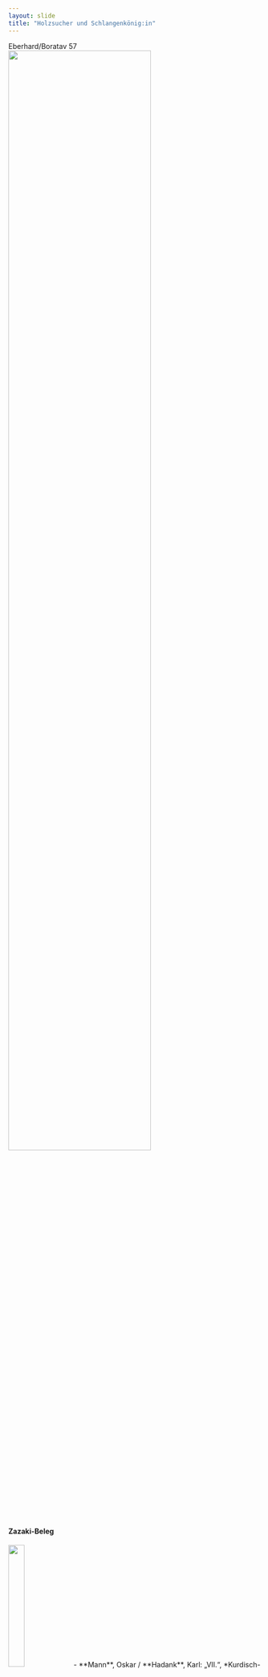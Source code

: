```yaml
---
layout: slide
title: "Holzsucher und Schlangenkönig:in"
---
```

<section markdown="1">
Eberhard/Boratav 57

<img src="/vortrag-dig/assets/.png" width="75%">

</section>
<section markdown="1">

#### Zazaki-Beleg

<img src="/vortrag-dig/assets/cicek.png" width="25%">
- **Mann**, Oskar / **Hadank**, Karl: „VII.“, *Kurdisch-persische Forschungen [...] Abt. 3, Bd. 4: Mundarten der Zâzâ, hauptsächlich aus Siwerek und Kor*, 1932.
- **Mursaê Sılemani** (1989)
	- Gulperiye / Düzgün, Mustafa: „Sayê Moro“, in: *Çend sanıkê ma = çend çirokên me*, Ankara 1993. [Der Schlangenkönig, in: Einige unserer Märchen]]
	/ Gulpêriye / Düzgün, Mustafa: „Sayê Moro“, Munzur 1 (2000).
	- Tornêcengi, Hawar: „Sanıka Saê Morru“, *Ware* 13 (2000). [Das Märchen vom Schlangenkönig]
	/ Çelker, Xal: „Şanıka Saê Moru“, *Welat ra şanıkê şani*, Istanbul 2005, S. 125-145. [Das Märchen vom Schlangenkönig, Heitere Märchen aus der Heimat]
	- Kahraman, Metin-Kemal: Saé Moru – Şahmaran. Bir Aşk ve Ölümsüzlük Masalı (CD und Beiheft), 2011. [Der Schlangenkönig - Şahmaran. Ein Märchen über Liebe und Unsterblichkeit]
- **Adabeyi**, Feyza: „Şahmaran“, *Estanekanê Sêwregi Ra*, Istanbul 2005. [Der Schlangenkönig, Märchen aus Siverek]
- **Güntaş *SM*** Güntaş Aldatmaz, Nadîre: *Sanıkanê Mamekîye ra*, Mardin 2013. [Märchen aus Mameki)
		- „Sayê Morû“. [Der Schlangenkönig]
- **Bakşi**, Sait: „Sahê Moru“, in: Alî Aydin Çîçek, *Pepûk. Estanikanê Dêrsimî ra*, 2020. [Der Schlangenkönig, in: Pepûk. Aus den Märchen Dersims]

</section>
<section markdown="1">



</section>
<section markdown="1">


<aside class="notes">
Notizen
</aside>

</section>